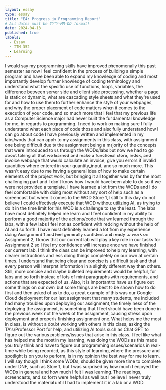 ```yaml
---
layout: essay
type: essay
title: "E4: Progress in Programming Report"
# All dates must be YYYY-MM-DD format!
date: 2024-04-13
published: true
labels:
  - Essay
  - ITM 352
  - Learning
---
```

I would say my programming skills have improved phenomenally this past semester as now I feel confident in the process of building a simple program and have been able to expand my knowledge of coding and most importantly develop further knowledge of coding terminology and understand what the specific use of functions, loops, variables, the difference between server side and client side processing, whether a page is static or dynamic, what are cascading style sheets and what they're used for and how to use them to further enhance the style of your webpages, and why the proper placement of code matters when it comes to the execution of your code, and so much more that I feel that my previous life as a Computer Science major had never built the fundamental knowledge for me, in regards to programming. I need to work on making sure I fully understand what each piece of code those and also fully understand how I can go about code I have previously written and implemented in my labs/wods that can apply to my assignments in this class, with assignment one being difficult due to the assignment being a majority of the concepts that were introduced to us through the WODs/labs but now we had to go about taking all that we learned and make a functional store, index, and invoice webpage that would calculate an invoice, give you errors if invalid quantities where entered in your quantity_input, and so much more. This wasn't easy due to me having a general idea of how to make certain elements of the project work, but bringing it all together was by far the most challenging part and I don't know how I would have been able to do so if we were not provided a template. I have learned a lot from the WODs and I do feel comfortable with doing most without any sort of help such as a screencast but when it comes to the WOD Store 1, I still to this day do not believe I could effectively execute that WOD without utilizing AI, as trying to do it in the time limit for this WOD is a challenge to say the least. The labs have most definitely helped me learn and I feel confident in my ability to perform a good majority of the actions/code that we learned through the labs, with a few labs I feel not as confident with redoing without the help of AI and so forth. I have most definitely learned a lot from my experience doing Assignment 1 and feel generally confident and ready to work on Assignment 2, I know that our current lab will play a key role in our tasks for Assignment 2 so I feel my confidence will increase once we have finished our current lab. I think the class can be improved to help my learning, with clearer instructions and less doing things completely on our own at certain times. I understand that being clear and concise is a difficult task and that every person will interpret information in a slightly different way than others. Still, more concise and maybe bulleted requirements would be helpful, for labs and so forth instead of lots of mini paragraphs with requirements, and actions that are expected of us. Also, it is important to have us figure out some things on our own, but some things are best to be shown how to do first and then asked of us to do, a great example of this was our Google Cloud deployment for our last assignment that many students, me included had many troubles upon deploying our assignment, the timely ness of the deploying the assignment, is something that I feel should have been done in the previous week not the week of the assignment, causing stress upon deployment and properly finishing assignment one. What helps me the most in class, is without a doubt working with others in this class, asking the TA's/Professor Port for help, and utilizing AI tools such as Chat GPT to figure out the various problems/issues that arise in this class. I feel like what has helped me the most in my learning, was doing the WODs as this made you truly think and have to figure out programming issues/scenarios in real-time while being recorded, as this style of learning, where the pressure and spotlight is on you to perform, is in my opinion the best way for me to learn. I will say though I think some WODs, should be given more time to complete under DNF, such as Store 1, but I was surprised by how much I enjoyed the WODs in general and how much I felt I was learning. The readings, screencasts, and so forth were helpful as well but I believe I never truly understood the material until I had to implement it in a lab or a WOD.

